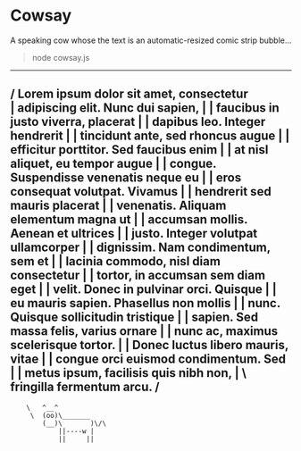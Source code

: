 # Cowsay  
A speaking cow whose the text is an automatic-resized comic strip bubble...  

> node cowsay.js  
 _________________________________________
/ Lorem ipsum dolor sit amet, consectetur \
| adipiscing elit. Nunc dui sapien,       |
| faucibus in justo viverra, placerat     |
| dapibus leo. Integer hendrerit          |
| tincidunt ante, sed rhoncus augue       |
| efficitur porttitor. Sed faucibus enim  |
| at nisl aliquet, eu tempor augue        |
| congue. Suspendisse venenatis neque eu  |
| eros consequat volutpat. Vivamus        |
| hendrerit sed mauris placerat           |
| venenatis. Aliquam elementum magna ut   |
| accumsan mollis. Aenean et ultrices     |
| justo. Integer volutpat ullamcorper     |
| dignissim. Nam condimentum, sem et      |
| lacinia commodo, nisl diam consectetur  |
| tortor, in accumsan sem diam eget       |
| velit. Donec in pulvinar orci. Quisque  |
| eu mauris sapien. Phasellus non mollis  |
| nunc. Quisque sollicitudin tristique    |
| sapien. Sed massa felis, varius ornare  |
| nunc ac, maximus scelerisque tortor.    |
| Donec luctus libero mauris, vitae       |
| congue orci euismod condimentum. Sed    |
| metus ipsum, facilisis quis nibh non,   |
\ fringilla fermentum arcu.               /
 -----------------------------------------
        \   ^__^
         \  (oo)\_______
            (__)\       )\/\
                ||----w |
                ||     ||
                
                
                
